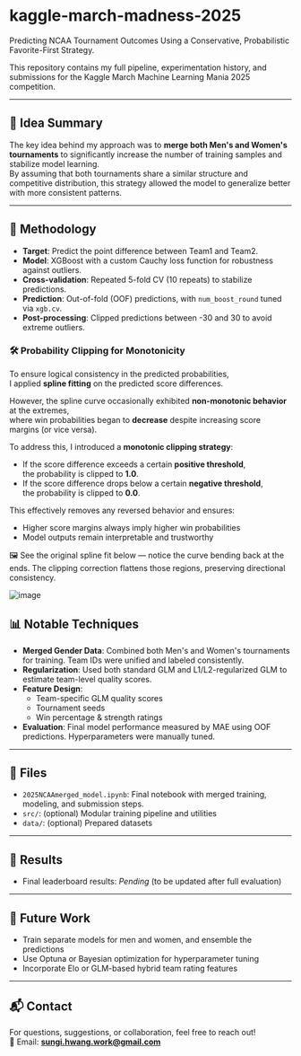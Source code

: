 # kaggle-march-madness-2025

Predicting NCAA Tournament Outcomes Using a Conservative, Probabilistic Favorite-First Strategy.

This repository contains my full pipeline, experimentation history, and submissions for the Kaggle March Machine Learning Mania 2025 competition.

---

## 🧠 Idea Summary

The key idea behind my approach was to **merge both Men's and Women's tournaments** to significantly increase the number of training samples and stabilize model learning.  
By assuming that both tournaments share a similar structure and competitive distribution, this strategy allowed the model to generalize better with more consistent patterns.

---

## 🔧 Methodology

- **Target**: Predict the point difference between Team1 and Team2.
- **Model**: XGBoost with a custom Cauchy loss function for robustness against outliers.
- **Cross-validation**: Repeated 5-fold CV (10 repeats) to stabilize predictions.
- **Prediction**: Out-of-fold (OOF) predictions, with `num_boost_round` tuned via `xgb.cv`.
- **Post-processing**: Clipped predictions between -30 and 30 to avoid extreme outliers.

### 🛠️ Probability Clipping for Monotonicity

To ensure logical consistency in the predicted probabilities,  
I applied **spline fitting** on the predicted score differences.

However, the spline curve occasionally exhibited **non-monotonic behavior** at the extremes,  
where win probabilities began to **decrease** despite increasing score margins (or vice versa).

To address this, I introduced a **monotonic clipping strategy**:

- If the score difference exceeds a certain **positive threshold**,  
  the probability is clipped to **1.0**.
- If the score difference drops below a certain **negative threshold**,  
  the probability is clipped to **0.0**.

This effectively removes any reversed behavior and ensures:

- Higher score margins always imply higher win probabilities
- Model outputs remain interpretable and trustworthy

🖼️ See the original spline fit below — notice the curve bending back at the ends.
The clipping correction flattens those regions, preserving directional consistency.

![image](https://github.com/user-attachments/assets/05a47743-5d56-4793-a333-56ddcf2bdf79)

## 📊 Notable Techniques

- **Merged Gender Data**: Combined both Men's and Women's tournaments for training. Team IDs were unified and labeled consistently.
- **Regularization**: Used both standard GLM and L1/L2-regularized GLM to estimate team-level quality scores.
- **Feature Design**:
  - Team-specific GLM quality scores
  - Tournament seeds
  - Win percentage & strength ratings
- **Evaluation**: Final model performance measured by MAE using OOF predictions. Hyperparameters were manually tuned.

---

## 🚀 Files

- `2025NCAAmerged_model.ipynb`: Final notebook with merged training, modeling, and submission steps.
- `src/`: (optional) Modular training pipeline and utilities
- `data/`: (optional) Prepared datasets

---

## 🏁 Results

- Final leaderboard results: _Pending_ (to be updated after full evaluation)

---

## 📝 Future Work

- Train separate models for men and women, and ensemble the predictions
- Use Optuna or Bayesian optimization for hyperparameter tuning
- Incorporate Elo or GLM-based hybrid team rating features

---

## 📬 Contact

For questions, suggestions, or collaboration, feel free to reach out!  
📧 Email: **sungi.hwang.work@gmail.com**
